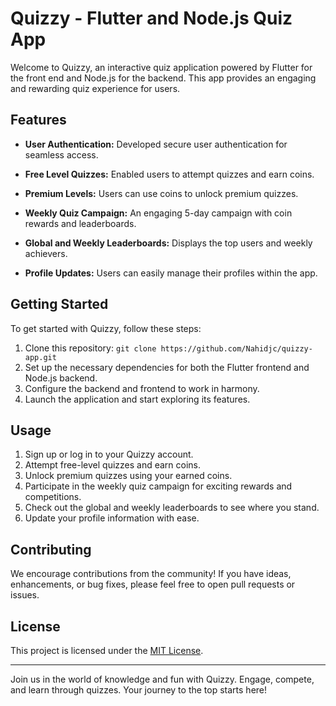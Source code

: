 # Quizzy - Flutter and Node.js Quiz App

Welcome to Quizzy, an interactive quiz application powered by Flutter for the front end and Node.js for the backend. This app provides an engaging and rewarding quiz experience for users.

## Features

- **User Authentication:** Developed secure user authentication for seamless access.

- **Free Level Quizzes:** Enabled users to attempt quizzes and earn coins.

- **Premium Levels:** Users can use coins to unlock premium quizzes.

- **Weekly Quiz Campaign:** An engaging 5-day campaign with coin rewards and leaderboards.

- **Global and Weekly Leaderboards:** Displays the top users and weekly achievers.

- **Profile Updates:** Users can easily manage their profiles within the app.

## Getting Started

To get started with Quizzy, follow these steps:

1. Clone this repository: `git clone https://github.com/Nahidjc/quizzy-app.git`
2. Set up the necessary dependencies for both the Flutter frontend and Node.js backend.
3. Configure the backend and frontend to work in harmony.
4. Launch the application and start exploring its features.

## Usage

1. Sign up or log in to your Quizzy account.
2. Attempt free-level quizzes and earn coins.
3. Unlock premium quizzes using your earned coins.
4. Participate in the weekly quiz campaign for exciting rewards and competitions.
5. Check out the global and weekly leaderboards to see where you stand.
6. Update your profile information with ease.

## Contributing

We encourage contributions from the community! If you have ideas, enhancements, or bug fixes, please feel free to open pull requests or issues.

## License

This project is licensed under the [MIT License](LICENSE).

---

Join us in the world of knowledge and fun with Quizzy. Engage, compete, and learn through quizzes. Your journey to the top starts here!
